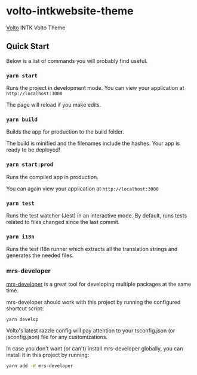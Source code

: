 # volto-intkwebsite-theme

[Volto](https://github.com/plone/volto) INTK Volto Theme

## Quick Start

Below is a list of commands you will probably find useful.

### `yarn start`

Runs the project in development mode.
You can view your application at `http://localhost:3000`

The page will reload if you make edits.

### `yarn build`

Builds the app for production to the build folder.

The build is minified and the filenames include the hashes.
Your app is ready to be deployed!

### `yarn start:prod`

Runs the compiled app in production.

You can again view your application at `http://localhost:3000`

### `yarn test`

Runs the test watcher (Jest) in an interactive mode.
By default, runs tests related to files changed since the last commit.

### `yarn i18n`

Runs the test i18n runner which extracts all the translation strings and
generates the needed files.


### mrs-developer

[mrs-developer](https://github.com/collective/mrs-developer) is a great tool
for developing multiple packages at the same time.

mrs-developer should work with this project by running the configured shortcut script:

```bash
yarn develop
```

Volto's latest razzle config will pay attention to your tsconfig.json (or jsconfig.json) file for any customizations.

In case you don't want (or can't) install mrs-developer globally, you can install it in this project by running:

```bash
yarn add -W mrs-developer
```
